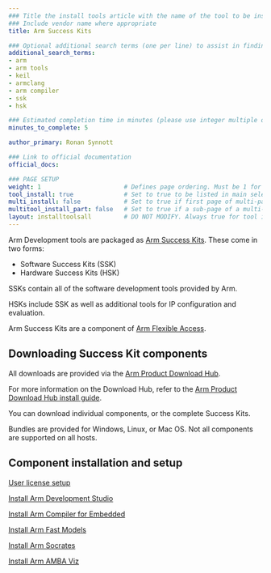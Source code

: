 ```yaml
---
### Title the install tools article with the name of the tool to be installed
### Include vendor name where appropriate
title: Arm Success Kits

### Optional additional search terms (one per line) to assist in finding the article
additional_search_terms:
- arm
- arm tools
- keil
- armclang
- arm compiler
- ssk
- hsk

### Estimated completion time in minutes (please use integer multiple of 5)
minutes_to_complete: 5

author_primary: Ronan Synnott

### Link to official documentation
official_docs: 

### PAGE SETUP
weight: 1                       # Defines page ordering. Must be 1 for first (or only) page.
tool_install: true              # Set to true to be listed in main selection page, else false
multi_install: false            # Set to true if first page of multi-page article, else false
multitool_install_part: false   # Set to true if a sub-page of a multi-page article, else false
layout: installtoolsall         # DO NOT MODIFY. Always true for tool install articles
---
```

Arm Development tools are packaged as [Arm Success Kits](https://www.arm.com/products/development-tools/success-kits). These come in two forms:

- Software Success Kits (SSK)
- Hardware Success Kits (HSK)

SSKs contain all of the software development tools provided by Arm.

HSKs include SSK as well as additional tools for IP configuration and evaluation.

Arm Success Kits are a component of [Arm Flexible Access](https://www.arm.com/en/products/flexible-access).

## Downloading Success Kit components

All downloads are provided via the [Arm Product Download Hub](https://developer.arm.com/downloads).

For more information on the Download Hub, refer to the [Arm Product Download Hub install guide](../pdh).

You can download individual components, or the complete Success Kits.

Bundles are provided for Windows, Linux, or Mac OS. Not all components are supported on all hosts.

## Component installation and setup

[User license setup](../license/)

[Install Arm Development Studio](../armds/)

[Install Arm Compiler for Embedded](../armclang/)

[Install Arm Fast Models](../fm_fvp/)

[Install Arm Socrates](../socrates/)

[Install Arm AMBA Viz](../ambaviz/)

